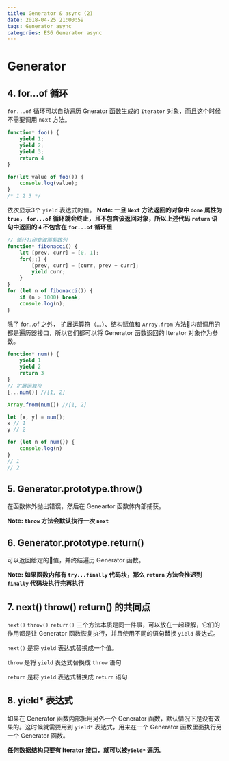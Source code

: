 ```yaml
---
title: Generator & async (2)
date: 2018-04-25 21:00:59
tags: Generator async
categories: ES6 Generator async
---
```

# Generator

## 4. for...of 循环

`for...of` 循环可以自动遍历 Gnerator 函数生成的 `Iterator` 对象，而且这个时候不需要调用 `next` 方法。

```JavaScript
function* foo() {
    yield 1;
    yield 2;
    yield 3;
    return 4
}

for(let value of foo()) {
    console.log(value);
}
/* 1 2 3 */
```
依次显示3个 `yield` 表达式的值。
**Note: 一旦 `Next` 方法返回的对象中 `done` 属性为 `true`， `for...of` 循环就会终止，且不包含该返回对象，所以上述代码 `return` 语句中返回的 `4` 不包含在 `for...of` 循环里**

```JavaScript
// 循环打印斐波那契数列
function* fibonacci() {
    let [prev, curr] = [0, 1];
    for(;;) {
        [prev, curr] = [curr, prev + curr];
        yield curr;
    }
}
for (let n of fibonacci()) {
    if (n > 1000) break;
    console.log(n);
}
```

除了 for...of 之外， 扩展运算符（...）、结构赋值和 `Array.from` 方法内部调用的都是遍历器接口，所以它们都可以将 Generator 函数返回的 Iterator 对象作为参数。

```JavaScript
function* num() {
    yield 1
    yield 2
    return 3
}
// 扩展运算符
[...num()] //[1, 2]

Array.from(num()) //[1, 2]

let [x, y] = num();
x // 1
y // 2

for (let n of num()) {
    console.log(n)
}
// 1
// 2
```

## 5. Generator.prototype.throw()

在函数体外抛出错误，然后在 Geneartor 函数体内部捕获。

**Note: `throw` 方法会默认执行一次 `next`**

## 6. Generator.prototype.return()

可以返回给定的值，并终结遍历 Generator 函数。

**Note: 如果函数内部有 `try...finally` 代码块，那么 `return` 方法会推迟到 `finally` 代码块执行完再执行**

## 7. next() throw() return() 的共同点

`next()` `throw()` `return()` 三个方法本质是同一件事，可以放在一起理解，它们的作用都是让 Generator 函数恢复执行，并且使用不同的语句替换 `yield` 表达式。

`next()` 是将 `yield` 表达式替换成一个值。

`throw` 是将 `yield` 表达式替换成 `throw` 语句

`return` 是将 `yield` 表达式替换成 `return` 语句

## 8. yield* 表达式

如果在 Generator 函数内部抵用另外一个 Generator 函数，默认情况下是没有效果的。这时候就需要用到 `yield*` 表达式，用来在一个 Generator 函数里面执行另一个 Generator 函数。

**任何数据结构只要有 Iterator 接口，就可以被`yield*` 遍历。**
